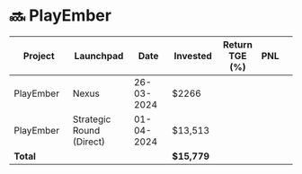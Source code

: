 # 🔜 PlayEmber



<table data-full-width="true"><thead><tr><th width="152">Project</th><th width="138">Launchpad</th><th width="132">Date</th><th width="133">Invested</th><th>Return TGE (%)</th><th>PNL</th><th></th></tr></thead><tbody><tr><td>PlayEmber</td><td>Nexus</td><td>26-03-2024</td><td>$2266</td><td></td><td></td><td></td></tr><tr><td>PlayEmber</td><td>Strategic Round (Direct)</td><td>01-04-2024</td><td>$13,513</td><td></td><td></td><td></td></tr><tr><td><strong>Total</strong></td><td></td><td></td><td><strong>$15,779</strong></td><td></td><td></td><td></td></tr></tbody></table>

